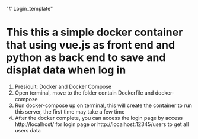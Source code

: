 "# Login_template" 
# This this a simple docker container that using vue.js as front end and python as back end to save and displat data when log in

1. Presiquit: Docker and Docker Compose
2. Open terminal, move to the folder contain Dockerfile and docker-compose
3. Run docker-compose up on terminal, this will create the container to run this server, the first time may take a few time
4. After the docker complete, you can access the login page by access http://localhost/ for login page or http://localhost:12345/users to get all users data
